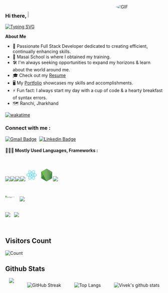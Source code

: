  <img align="right" alt="GIF" style="border-radius:50%;" src="https://www.techbabble.zone/content/images/2021/07/46207-programmer-1.gif" height="30%" width="30%">

### Hi there, <img src="https://github.com/TheDudeThatCode/TheDudeThatCode/blob/master/Assets/Hi.gif" height="4%" width="4%" >              
<!-- ## I'm Vivek Kumar !! -->
[![Typing SVG](https://readme-typing-svg.demolab.com?font=Fira+Code&weight=600&pause=1000&color=27A100&width=435&height=28&lines=I+am+Vivek+Kumar)](https://git.io/typing-svg)

**About Me**
- 🔭 Passionate Full Stack Developer dedicated to creating efficient, continually enhancing skills.
- 🌱 Masai School is where I obtained my training.
- 🛠  I'm always seeking opportunities to expand my horizons & learn about the world around me.
- 🎓 Check out my <a target="_blank" href="https://drive.google.com/file/d/1XXXdIt9ipH2eBuyyiIYzLjp72wmMRBb5/view?usp=sharing">Resume</a>
- 🖥️ My <a target="_blank" href="">Portfolio</a> showcases my skills and accomplishments.
- ⚡ Fun fact: I always start my day with a cup of code & a hearty breakfast of syntax errors.
- 🗺️ Ranchi, Jharkhand

[![wakatime](https://wakatime.com/badge/user/20b1109d-5edf-4f57-a0a2-23242c53f1f5/project/350c9bf2-3fed-411d-ac70-2dbf09a73aef.svg)](https://wakatime.com/badge/user/20b1109d-5edf-4f57-a0a2-23242c53f1f5/project/350c9bf2-3fed-411d-ac70-2dbf09a73aef)




### Connect with me :


[![Gmail Badge](https://img.shields.io/badge/-gmail-black?style=for-the-badge&logo=gmail&logoColor=white&link=https://mailto:vickykumar21121999@gmail.com)](mailto:vickykumar21121999@gmail.com)&nbsp;
[![Linkedin Badge](https://img.shields.io/badge/-linkedn-blue?style=for-the-badge&logo=Linkedin&logoColor=white&link=https://www.linkedin.com/in/vivek-kumar-2125a91b0/)](https://www.linkedin.com/in/vivek-kumar-2125a91b0/)&nbsp;
<br/>


#### 👨🏻‍💻 Mostly Used Languages, Frameworks :

<p align="center"><img src="" ></p>

</img><img src="https://img.icons8.com/color/48/000000/html-5.png"/><img src="https://img.icons8.com/color/48/000000/css3.png"/><img src="https://img.icons8.com/color/48/000000/bootstrap.png"/><img src="https://img.icons8.com/color/48/000000/javascript.png"/><img height="40" src="https://raw.githubusercontent.com/github/explore/80688e429a7d4ef2fca1e82350fe8e3517d3494d/topics/react/react.png">&nbsp;&nbsp;<img height="40" src="https://raw.githubusercontent.com/github/explore/80688e429a7d4ef2fca1e82350fe8e3517d3494d/topics/nodejs/nodejs.png"><img src="https://img.icons8.com/color/48/000000/git.png"/><br><br>

<img height="30" src="https://raw.githubusercontent.com/github/explore/80688e429a7d4ef2fca1e82350fe8e3517d3494d/topics/mongodb/mongodb.png">
&nbsp;&nbsp;
<img height="30" src="https://cdn.worldvectorlogo.com/logos/postman.svg">
<br><br> 

<img height="30" src="https://avatars.githubusercontent.com/u/54212428?s=280&v=4">&nbsp;&nbsp;
<img height="30" src="https://miro.medium.com/max/512/1*9U1toerFxB8aiFRreLxEUQ.png"> 


<br>

## Visitors Count

![Count](https://profile-counter.glitch.me/VivekKumar2380/count.svg)



## Github Stats
<div style=" display:flex;justify-content:space-evenly; flex-wrap:wrap; gap:30px; align-item:center">

<img src="https://github-profile-trophy.vercel.app/?username=VivekKumar2380&theme=onedark&column=3&margin-w=15&margin-h=15">


![GitHub Streak](https://github-readme-streak-stats.herokuapp.com/?user=VivekKumar2380&theme=tokyonight&count_private=true)

 ![Top Langs](https://github-readme-stats.vercel.app/api/top-langs/?username=VivekKumar2380&layout=compact&theme=tokyonight)

 ![Vivek's github stats](https://github-readme-stats.vercel.app/api?username=VivekKumar2380&show_icons=true&hide_border=true&theme=tokyonight&count_private=true)

</div>



